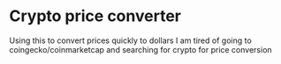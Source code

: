 # Crypto price converter

Using this to convert prices quickly to dollars
I am tired of going to coingecko/coinmarketcap and searching for crypto for price conversion

